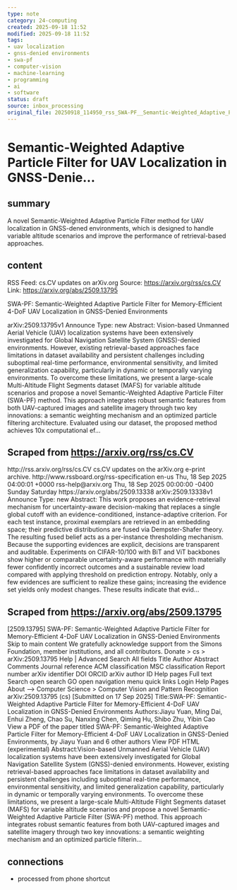 ```yaml
---
type: note
category: 24-computing
created: 2025-09-18 11:52
modified: 2025-09-18 11:52
tags:
- uav localization
- gnss-denied environments
- swa-pf
- computer-vision
- machine-learning
- programming
- ai
- software
status: draft
source: inbox_processing
original_file: 20250918_114950_rss_SWA-PF__Semantic-Weighted_Adaptive_Particle_Filter.txt
---
```



# Semantic-Weighted Adaptive Particle Filter for UAV Localization in GNSS-Denie...

## summary
A novel Semantic-Weighted Adaptive Particle Filter method for UAV localization in GNSS-dened environments, which is designed to handle variable altitude scenarios and improve the performance of retrieval-based approaches.

## content
RSS Feed: cs.CV updates on arXiv.org
Source: https://arxiv.org/rss/cs.CV
Link: https://arxiv.org/abs/2509.13795

SWA-PF: Semantic-Weighted Adaptive Particle Filter for Memory-Efficient 4-DoF UAV Localization in GNSS-Denied Environments

arXiv:2509.13795v1 Announce Type: new Abstract: Vision-based Unmanned Aerial Vehicle (UAV) localization systems have been extensively investigated for Global Navigation Satellite System (GNSS)-denied environments. However, existing retrieval-based approaches face limitations in dataset availability and persistent challenges including suboptimal real-time performance, environmental sensitivity, and limited generalization capability, particularly in dynamic or temporally varying environments. To overcome these limitations, we present a large-scale Multi-Altitude Flight Segments dataset (MAFS) for variable altitude scenarios and propose a novel Semantic-Weighted Adaptive Particle Filter (SWA-PF) method. This approach integrates robust semantic features from both UAV-captured images and satellite imagery through two key innovations: a semantic weighting mechanism and an optimized particle filtering architecture. Evaluated using our dataset, the proposed method achieves 10x computational ef...

## Scraped from https://arxiv.org/rss/cs.CV
<?xml version='1.0' encoding='UTF-8'?>
<rss xmlns:arxiv="http://arxiv.org/schemas/atom" xmlns:dc="http://purl.org/dc/elements/1.1/" xmlns:atom="http://www.w3.org/2005/Atom" xmlns:content="http://purl.org/rss/1.0/modules/content/" version="2.0">
  <channel>
    <title>cs.CV updates on arXiv.org</title>
    <link>http://rss.arxiv.org/rss/cs.CV</link>
    <description>cs.CV updates on the arXiv.org e-print archive.</description>
    <atom:link href="http://rss.arxiv.org/rss/cs.CV" rel="self" type="application/rss+xml"/>
    <docs>http://www.rssboard.org/rss-specification</docs>
    <language>en-us</language>
    <lastBuildDate>Thu, 18 Sep 2025 04:00:01 +0000</lastBuildDate>
    <managingEditor>rss-help@arxiv.org</managingEditor>
    <pubDate>Thu, 18 Sep 2025 00:00:00 -0400</pubDate>
    <skipDays>
      <day>Sunday</day>
      <day>Saturday</day>
    </skipDays>
    <item>
      <title>Proximity-Based Evidence Retrieval for Uncertainty-Aware Neural Networks</title>
      <link>https://arxiv.org/abs/2509.13338</link>
      <description>arXiv:2509.13338v1 Announce Type: new 
Abstract: This work proposes an evidence-retrieval mechanism for uncertainty-aware decision-making that replaces a single global cutoff with an evidence-conditioned, instance-adaptive criterion. For each test instance, proximal exemplars are retrieved in an embedding space; their predictive distributions are fused via Dempster-Shafer theory. The resulting fused belief acts as a per-instance thresholding mechanism. Because the supporting evidences are explicit, decisions are transparent and auditable. Experiments on CIFAR-10/100 with BiT and ViT backbones show higher or comparable uncertainty-aware performance with materially fewer confidently incorrect outcomes and a sustainable review load compared with applying threshold on prediction entropy. Notably, only a few evidences are sufficient to realize these gains; increasing the evidence set yields only modest changes. These results indicate that evid...


## Scraped from https://arxiv.org/abs/2509.13795
[2509.13795] SWA-PF: Semantic-Weighted Adaptive Particle Filter for Memory-Efficient 4-DoF UAV Localization in GNSS-Denied Environments Skip to main content We gratefully acknowledge support from the Simons Foundation, member institutions, and all contributors. Donate &gt; cs &gt; arXiv:2509.13795 Help | Advanced Search All fields Title Author Abstract Comments Journal reference ACM classification MSC classification Report number arXiv identifier DOI ORCID arXiv author ID Help pages Full text Search open search GO open navigation menu quick links Login Help Pages About --> Computer Science > Computer Vision and Pattern Recognition arXiv:2509.13795 (cs) [Submitted on 17 Sep 2025] Title:SWA-PF: Semantic-Weighted Adaptive Particle Filter for Memory-Efficient 4-DoF UAV Localization in GNSS-Denied Environments Authors:Jiayu Yuan, Ming Dai, Enhui Zheng, Chao Su, Nanxing Chen, Qiming Hu, Shibo Zhu, Yibin Cao View a PDF of the paper titled SWA-PF: Semantic-Weighted Adaptive Particle Filter for Memory-Efficient 4-DoF UAV Localization in GNSS-Denied Environments, by Jiayu Yuan and 6 other authors View PDF HTML (experimental) Abstract:Vision-based Unmanned Aerial Vehicle (UAV) localization systems have been extensively investigated for Global Navigation Satellite System (GNSS)-denied environments. However, existing retrieval-based approaches face limitations in dataset availability and persistent challenges including suboptimal real-time performance, environmental sensitivity, and limited generalization capability, particularly in dynamic or temporally varying environments. To overcome these limitations, we present a large-scale Multi-Altitude Flight Segments dataset (MAFS) for variable altitude scenarios and propose a novel Semantic-Weighted Adaptive Particle Filter (SWA-PF) method. This approach integrates robust semantic features from both UAV-captured images and satellite imagery through two key innovations: a semantic weighting mechanism and an optimized particle filterin...


## connections
- processed from phone shortcut
